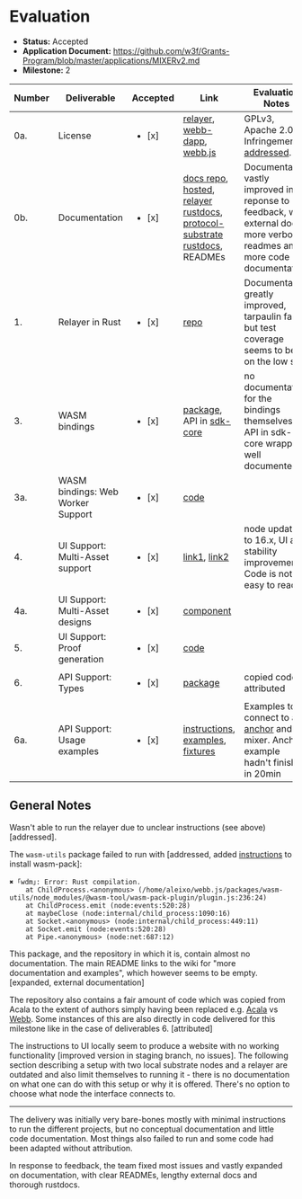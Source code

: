 # Evaluation

- **Status:** Accepted
- **Application Document:** https://github.com/w3f/Grants-Program/blob/master/applications/MIXERv2.md
- **Milestone:** 2

| Number | Deliverable | Accepted | Link | Evaluation Notes |
| ------ | ----------- | -------- | ---- |----------------- |
| 0a. | License |<ul><li>[x] </li></ul>| [relayer](https://github.com/webb-tools/relayer/blob/main/LICENSE), [webb-dapp](https://github.com/webb-tools/webb-dapp/blob/master/LICENSE), [webb.js](https://github.com/webb-tools/webb.js/blob/master/LICENSE) | GPLv3, Apache 2.0. Infringements [addressed](https://github.com/webb-tools/webb.js/commit/bdf41fd0ab07fdab077500cdc2638a110fbc7588).
| 0b. | Documentation |<ul><li>[x] </li></ul>| [docs repo](https://github.com/webb-tools/webb-docs), [hosted](https://docs.webb.tools/), [relayer rustdocs](https://webb-tools.github.io/relayer/webb_relayer/index.html), [protocol-substrate rustdocs](https://webb-tools.github.io/protocol-substrate/), READMEs  | Documentation vastly improved in reponse to feedback, with external docs, more verbose readmes and more code documentation
| 1. | Relayer in Rust |<ul><li>[x] </li></ul>| [repo](https://github.com/webb-tools/relayer) | Documentation greatly improved, tarpaulin fails but test coverage seems to be on the low side
| 3. | WASM bindings |<ul><li>[x] </li></ul>| [package](https://github.com/webb-tools/webb.js/tree/master/packages/wasm-utils), API in [sdk-core](https://github.com/webb-tools/webb.js/tree/master/packages/sdk-core) | no documentation for the bindings themselves, API in sdk-core wrapper well documented
| 3a. | WASM bindings: Web Worker Support |<ul><li>[x] </li></ul>| [code](https://github.com/webb-tools/webb.js/tree/master/packages/sdk-core/src/proving) |
| 4. | UI Support: Multi-Asset support |<ul><li>[x] </li></ul>| [link1](https://github.com/webb-tools/webb-dapp/tree/master/packages/react-environment/src/webb-context/currency), [link2](https://github.com/webb-tools/webb-dapp/tree/master/packages/react-environment/src/api-providers/polkadot) | node updated to 16.x, UI and stability improvements. Code is not easy to read.
| 4a. | UI Support: Multi-Asset designs |<ul><li>[x] </li></ul>| [component](https://github.com/webb-tools/webb-dapp/tree/master/packages/mixer/src/components/Deposit) |
| 5. | UI Support: Proof generation |<ul><li>[x] </li></ul>| [code](https://github.com/webb-tools/webb-dapp/blob/master/packages/react-environment/src/api-providers/polkadot/polkadot-mixer-withdraw.ts#L173) | 
| 6. | API Support: Types |<ul><li>[x] </li></ul>| [package](https://github.com/webb-tools/webb.js/tree/master/packages/types) | copied code attributed
| 6a. | API Support: Usage examples |<ul><li>[x] </li></ul>| [instructions](https://github.com/webb-tools/webb.js#usage-examples), [examples](https://github.com/webb-tools/webb.js/tree/master/examples), [fixtures](https://github.com/webb-tools/protocol-substrate-fixtures) | Examples to connect to an [anchor](https://docs.webb.tools/v1/anchor-protocol/overview/) and a mixer. Anchor example hadn't finished in 20min

## General Notes

Wasn't able to run the relayer due to unclear instructions (see above) [addressed].

The `wasm-utils` package failed to run with [addressed, added [instructions](https://github.com/webb-tools/webb.js#prerequisites) to install wasm-pack]: 

```
✖ ｢wdm｣: Error: Rust compilation.
    at ChildProcess.<anonymous> (/home/aleixo/webb.js/packages/wasm-utils/node_modules/@wasm-tool/wasm-pack-plugin/plugin.js:236:24)
    at ChildProcess.emit (node:events:520:28)
    at maybeClose (node:internal/child_process:1090:16)
    at Socket.<anonymous> (node:internal/child_process:449:11)
    at Socket.emit (node:events:520:28)
    at Pipe.<anonymous> (node:net:687:12)
```

This package, and the repository in which it is, contain almost no documentation. The main README links to the wiki for "more documentation and examples", which however seems to be empty. [expanded, external documentation]

The repository also contains a fair amount of code which was copied from Acala to the extent of authors simply having been replaced e.g. [Acala](https://github.com/AcalaNetwork/acala.js/blob/master/packages/sdk-core/package.json) vs [Webb](https://github.com/webb-tools/webb.js/blob/master/packages/sdk-core/package.json).
Some instances of this are also directly in code delivered for this milestone like in the case of deliverables 6. [attributed]

The instructions to UI locally seem to produce a website with no working functionality [improved version in staging branch, no issues].
The following section describing a setup with two local substrate nodes and a relayer are outdated and also limit themselves to running it - there is no documentation on what one can do with this setup or why it is offered.
There's no option to choose what node the interface connects to.

---

The delivery was initially very bare-bones mostly with minimal instructions to run the different projects, but no conceptual documentation and little code documentation. Most things also failed to run and some code had been adapted without attribution.

In response to feedback, the team fixed most issues and vastly expanded on documentation, with clear READMEs, lengthy external docs and thorough rustdocs.
